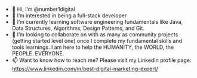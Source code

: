 - 👋 Hi, I’m @number1digital
- 👀 I’m interested in being a full-stack developer
- 🌱 I’m currently learning software engineering fundamentals like Java, Data Structures, Algorithms, Design Patterns, and Git.
- 💞️ I’m looking to collaborate on with as many as community projects (getting started level one) once I complete my fundamental skills and tools learnings. I am here to help the HUMANITY, the WORLD, the PEOPLE. EVERYONE.
- 📫 Want to know how to reach me? Please visit my LinkedIn profile page: https://www.linkedin.com/in/best-digital-marketing-expert/

<!---
number1digital/number1digital is a ✨ special ✨ repository because its `README.md` (this file) appears on your GitHub profile.
You can click the Preview link to take a look at your changes.
--->
